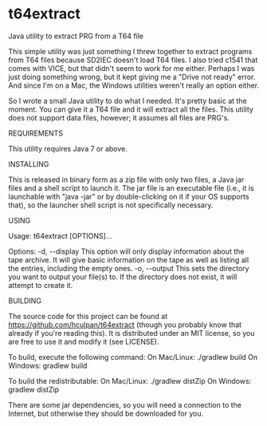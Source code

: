t64extract
==========

Java utility to extract PRG from a T64 file

This simple utility was just something I threw together to extract programs from T64 files because SD2IEC doesn't load T64 files.  I also tried c1541 that comes with VICE, but that didn't seem to work for me either.  Perhaps I was just doing something wrong, but it kept giving me a "Drive not ready" error.  And since I'm on a Mac, the Windows utilities weren't really an option either.

So I wrote a small Java utility to do what I needed.  It's pretty basic at the moment.  You can give it a T64 file and it will extract all the files.  This utility does not support data files, however; it assumes all files are PRG's.


REQUIREMENTS

This utility requires Java 7 or above.


INSTALLING

This is released in binary form as a zip file with only two files, a Java jar files and a shell script to launch it.  The jar file is an executable file (i.e., it is launchable with "java -jar" or by double-clicking on it if your OS supports that), so the launcher shell script is not specifically necessary.


USING

Usage: t64extract [OPTIONS]... <T64 filename>

Options:
  -d, --display    This option will only display information about the
                   tape archive.  It will give basic information on
                   the tape as well as listing all the entries, including
                   the empty ones.
  -o, --output     This sets the directory you want to output your file(s)
                   to.  If the directory does not exist, it will attempt
                   to create it.


BUILDING

The source code for this project can be found at https://github.com/hculpan/t64extract (though you probably know that already if you're reading this).  It is distributed under an MIT license, so you are free to use it and modify it (see LICENSE).

To build, execute the following command:
	On Mac/Linux: ./gradlew build
	On Windows:   gradlew build

To build the redistributable:
	On Mac/Linux: ./gradlew distZip
	On Windows:   gradlew distZip

There are some jar dependencies, so you will need a connection to the Internet, but otherwise they should be downloaded for you.
